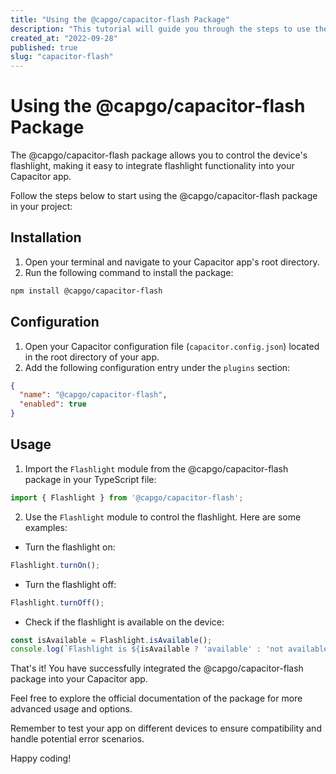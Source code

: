 ```yaml
---
title: "Using the @capgo/capacitor-flash Package"
description: "This tutorial will guide you through the steps to use the @capgo/capacitor-flash package in your Capacitor app."
created_at: "2022-09-28"
published: true
slug: "capacitor-flash"
---
```


# Using the @capgo/capacitor-flash Package

The @capgo/capacitor-flash package allows you to control the device's flashlight, making it easy to integrate flashlight functionality into your Capacitor app.

Follow the steps below to start using the @capgo/capacitor-flash package in your project:

## Installation

1. Open your terminal and navigate to your Capacitor app's root directory.
2. Run the following command to install the package:

```bash
npm install @capgo/capacitor-flash
```

## Configuration

1. Open your Capacitor configuration file (`capacitor.config.json`) located in the root directory of your app.
2. Add the following configuration entry under the `plugins` section:

```json
{
  "name": "@capgo/capacitor-flash",
  "enabled": true
}
```

## Usage

1. Import the `Flashlight` module from the @capgo/capacitor-flash package in your TypeScript file:

```typescript
import { Flashlight } from '@capgo/capacitor-flash';
```

2. Use the `Flashlight` module to control the flashlight. Here are some examples:

- Turn the flashlight on:

```typescript
Flashlight.turnOn();
```

- Turn the flashlight off:

```typescript
Flashlight.turnOff();
```

- Check if the flashlight is available on the device:

```typescript
const isAvailable = Flashlight.isAvailable();
console.log(`Flashlight is ${isAvailable ? 'available' : 'not available'}`);
```

That's it! You have successfully integrated the @capgo/capacitor-flash package into your Capacitor app.

Feel free to explore the official documentation of the package for more advanced usage and options.

Remember to test your app on different devices to ensure compatibility and handle potential error scenarios.

Happy coding!